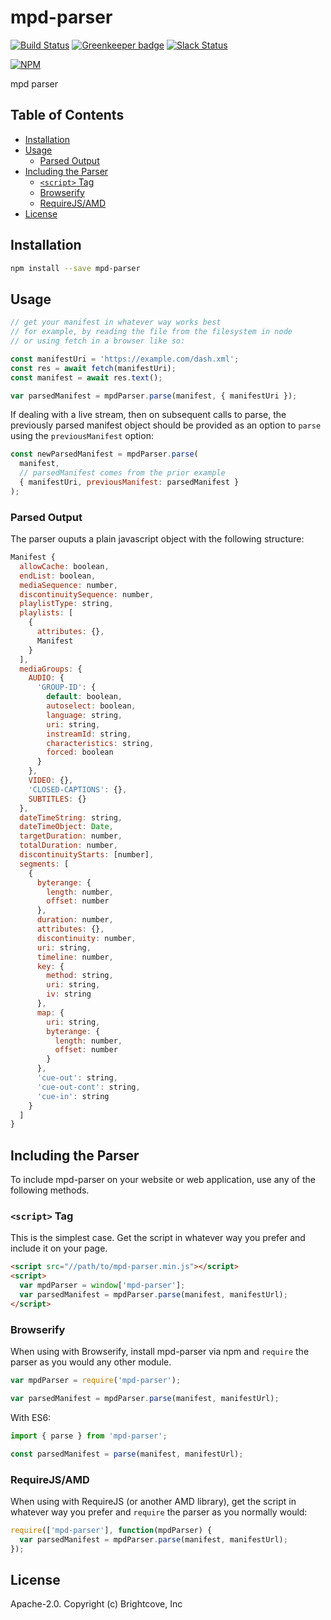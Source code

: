 # mpd-parser

[![Build Status](https://travis-ci.org/videojs/mpd-parser.svg?branch=master)](https://travis-ci.org/videojs/mpd-parser)
[![Greenkeeper badge](https://badges.greenkeeper.io/videojs/mpd-parser.svg)](https://greenkeeper.io/)
[![Slack Status](http://slack.videojs.com/badge.svg)](http://slack.videojs.com)

[![NPM](https://nodei.co/npm/mpd-parser.png?downloads=true&downloadRank=true)](https://nodei.co/npm/mpd-parser/)

mpd parser

## Table of Contents

<!-- START doctoc generated TOC please keep comment here to allow auto update -->
<!-- DON'T EDIT THIS SECTION, INSTEAD RE-RUN doctoc TO UPDATE -->


- [Installation](#installation)
- [Usage](#usage)
  - [Parsed Output](#parsed-output)
- [Including the Parser](#including-the-parser)
  - [`<script>` Tag](#script-tag)
  - [Browserify](#browserify)
  - [RequireJS/AMD](#requirejsamd)
- [License](#license)

<!-- END doctoc generated TOC please keep comment here to allow auto update -->
## Installation

```sh
npm install --save mpd-parser
```

## Usage

```js
// get your manifest in whatever way works best
// for example, by reading the file from the filesystem in node
// or using fetch in a browser like so:

const manifestUri = 'https://example.com/dash.xml';
const res = await fetch(manifestUri);
const manifest = await res.text();

var parsedManifest = mpdParser.parse(manifest, { manifestUri });
```

If dealing with a live stream, then on subsequent calls to parse, the previously parsed
manifest object should be provided as an option to `parse` using the `previousManifest`
option:

```js
const newParsedManifest = mpdParser.parse(
  manifest,
  // parsedManifest comes from the prior example
  { manifestUri, previousManifest: parsedManifest }
);
```

### Parsed Output

The parser ouputs a plain javascript object with the following structure:

```js
Manifest {
  allowCache: boolean,
  endList: boolean,
  mediaSequence: number,
  discontinuitySequence: number,
  playlistType: string,
  playlists: [
    {
      attributes: {},
      Manifest
    }
  ],
  mediaGroups: {
    AUDIO: {
      'GROUP-ID': {
        default: boolean,
        autoselect: boolean,
        language: string,
        uri: string,
        instreamId: string,
        characteristics: string,
        forced: boolean
      }
    },
    VIDEO: {},
    'CLOSED-CAPTIONS': {},
    SUBTITLES: {}
  },
  dateTimeString: string,
  dateTimeObject: Date,
  targetDuration: number,
  totalDuration: number,
  discontinuityStarts: [number],
  segments: [
    {
      byterange: {
        length: number,
        offset: number
      },
      duration: number,
      attributes: {},
      discontinuity: number,
      uri: string,
      timeline: number,
      key: {
        method: string,
        uri: string,
        iv: string
      },
      map: {
        uri: string,
        byterange: {
          length: number,
          offset: number
        }
      },
      'cue-out': string,
      'cue-out-cont': string,
      'cue-in': string
    }
  ]
}
```

## Including the Parser

To include mpd-parser on your website or web application, use any of the following methods.

### `<script>` Tag

This is the simplest case. Get the script in whatever way you prefer and include it on your page.

```html
<script src="//path/to/mpd-parser.min.js"></script>
<script>
  var mpdParser = window['mpd-parser'];
  var parsedManifest = mpdParser.parse(manifest, manifestUrl);
</script>
```

### Browserify

When using with Browserify, install mpd-parser via npm and `require` the parser as you would any other module.

```js
var mpdParser = require('mpd-parser');

var parsedManifest = mpdParser.parse(manifest, manifestUrl);
```

With ES6:
```js
import { parse } from 'mpd-parser';

const parsedManifest = parse(manifest, manifestUrl);
```

### RequireJS/AMD

When using with RequireJS (or another AMD library), get the script in whatever way you prefer and `require` the parser as you normally would:

```js
require(['mpd-parser'], function(mpdParser) {
  var parsedManifest = mpdParser.parse(manifest, manifestUrl);
});
```

## License

Apache-2.0. Copyright (c) Brightcove, Inc
